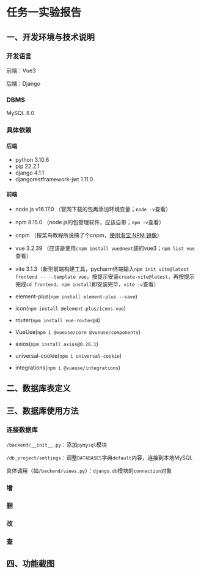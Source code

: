 # 任务一实验报告

## 一、开发环境与技术说明

### 开发语言

前端：Vue3

后端：Django

### DBMS

MySQL 8.0

### 具体依赖

#### 后端

- python 3.10.6
- pip 22.2.1
- django 4.1.1
- djangorestframework-jwt 1.11.0 

#### 前端

- node.js v16.17.0 （官网下载的包再添加环境变量；`node -v`查看）
- npm 8.15.0 （node.js的包管理软件，应该自带；`npm -v`查看）
- cnpm （按菜鸟教程所说搞了个cnpm，[使用淘宝 NPM 镜像](https://www.runoob.com/nodejs/nodejs-npm.html#taobaonpm)）
- vue 3.2.39 （应该是使用`cnpm install vue@next`装的vue3；`npm list vue`查看）
- vite 3.1.3（新型前端构建工具，pycharm终端输入`npm init vite@latest frontend -- --template vue`，按提示安装`create-vite@latest`，再按提示完成`cd frontend`、`npm install`即安装完毕，`vite -v`查看）

- element-plus(`npm install element-plus --save`)
- icon(`npm install @element-plus/icons-vue`)
- router(`npm install vue-router@4`)
- VueUse(`npm i @vueuse/core @vueuse/components`)
- axios(`npm install axios@0.26.1`)
- universal-cookie(`npm i universal-cookie`)
- integrations(`npm i @vueuse/integrations`)

## 二、数据库表定义



## 三、数据库使用方法

### 连接数据库

`/backend/__init__.py`：添加`pymysql`模块

`/db_project/settings`：调整`DATABASES`字典`default`内容，连接到本地MySQL

具体调用（如`/backend/views.py`）：`django.db`模块的`connection`对象

### 增

### 删

### 改

### 查



## 四、功能截图

